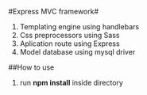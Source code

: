 #Express MVC framework#
1. Templating engine using handlebars
2. Css preprocessors using Sass
3. Aplication route using Express
4. Model database using mysql driver

##How to use
1. run **npm install** inside directory